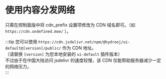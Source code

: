 # 使用内容分发网络

只需在控制面版中将 cdn_prefix 设置项修改为 CDN 域名即可。（如 `https://cdn.undefined.moe/` ）。  

:::tip
您可以使用 `https://cdn.jsdelivr.net/npm/@hydrooj/ui-default@[version]/public/` 作为 CDN 地址。  
（请替换 `[version]` 为您本地安装的 `ui-default` 插件版本）  
不过由于在中国大陆访问 jsdelivr 的速度较慢，该 CDN 仅能帮助服务器减少一定的网络压力。  
:::
